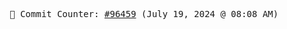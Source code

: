 <p align="center">
    <samp>
        📮 Commit Counter: <a href="https://github.com/Javascript-void0/Javascript-void0/commits/main">#96459</a> (July 19, 2024 @ 08:08 AM)
    </samp>
</p>